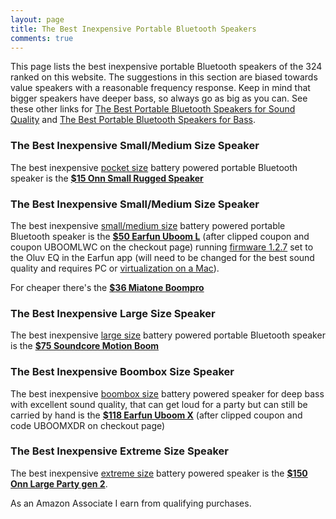 ```yaml
---
layout: page
title: The Best Inexpensive Portable Bluetooth Speakers
comments: true
---
```


This page lists the best inexpensive portable Bluetooth speakers of the 324 ranked on this website. The suggestions in this section are biased towards value speakers with a reasonable frequency response. Keep in mind that bigger speakers have deeper bass, so always go as big as you can. See these other links for [The Best Portable Bluetooth Speakers for Sound Quality](/top-recommended/) and [The Best Portable Bluetooth Speakers for Bass](/top-recommended-bass/). 

### The Best Inexpensive Small/Medium Size Speaker

The best inexpensive [pocket size](/pocket-size/) battery powered portable Bluetooth speaker is the [**$15 Onn Small Rugged Speaker**](https://www.walmart.com/ip/onn-Small-Rugged-Speaker-with-Bluetooth-Wireless-Technology-Blue/883044562)

### The Best Inexpensive Small/Medium Size Speaker

The best inexpensive [small/medium size](/small-medium-size/) battery powered portable Bluetooth speaker is the [**$50 Earfun Uboom L**](https://www.amazon.com/Bluetooth-EarFun-Portable-Waterproof-Dustproof/dp/B0B1PJ5SQ7?crid=2992F60ORGRZS&dib=eyJ2IjoiMSJ9.qR8CZGQDBoXsAOw9Y72_DNL9FR4s_xvGnImzZ2bm4bQfhkyd7QtH7-jNOMiPEklPG4eDLBjmk1MAx4aExf9n-RNNkynu-0rvY_8Pz_cZdbeBpl2pDvccYQ4qGzBGxr7vu15qddrDqlb52kY2DSAAExgeL1m4kGI54-6C1D2GeEDuvUgbrVnyrG-eamCDKo5UxKJnHcBBrUXQzUac5p8vSanUXBQOKOuQN4qS9tDU0Qc.Mbeo5E-cyXEKb47y5825xTnR-TYU9nRQ-EoC9T7n9pQ&dib_tag=se&keywords=uboom+l&qid=1728538687&sprefix=uboom+%2Caps%2C204&sr=8-1&linkCode=ll1&tag=rankingspea01-20&linkId=414d38887e99851dcec65ad88cb86c6f&language=en_US&ref_=as_li_ss_tl) (after clipped coupon and coupon UBOOMLWC on the checkout page) running [firmware 1.2.7](https://drive.google.com/drive/folders/1jxg3eJFxHTtSu00NY3wqXOoDnMGqpO3c?usp=drive_link) set to the Oluv EQ in the Earfun app (will need to be changed for the best sound quality and requires PC or [virtualization on a Mac](https://www.reddit.com/r/Bluetooth_Speakers/comments/17slpcs/guide_downgrading_earfun_uboom_l_to_oluvs/)). 

For cheaper there's the [**$36 Miatone Boompro**](https://www.amazon.com/MIATONE-Bluetooth-Speakers-Portable-Waterproof/dp/B0BRQ3FZ2L?th=1&linkCode=ll1&tag=rankingspea01-20&linkId=f2a829ecc87630520fa22070725afb24&language=en_US&ref_=as_li_ss_tl)

### The Best Inexpensive Large Size Speaker

The best inexpensive [large size](/large-size/) battery powered portable Bluetooth speaker is the [**$75 Soundcore Motion Boom**](https://www.amazon.com/Soundcore-Titanium-Technology-Waterproof-Bluetooth/dp/B08LQNL42Z/ref=sr_1_3?&_encoding=UTF8&tag=rankingspea01-20&linkCode=ur2&linkId=34fcc0dfadaaa33dbb7b19487fb321f2&camp=1789&creative=9325)

### The Best Inexpensive Boombox Size Speaker

The best inexpensive [boombox size](/boombox-size/) battery powered speaker for deep bass with excellent sound quality, that can get loud for a party but can still be carried by hand is the [**$118 Earfun Uboom X**](https://www.amazon.com/EarFun-Bluetooth-JumboBass-Waterproof-PowerBank/dp/B0D53P1PQ8?crid=GMAIDL2QPLU&dib=eyJ2IjoiMSJ9.VBK3NL3n6z3zLWtet_sYf9dIHZAC-BRKcdnBp_qbaQedvRp0hHmYqJ17-uWpWEgnZt0TWbx5xgtOb9ZYQvOT6yl-D2TmGHtPxQZ1S34-l5JDCDZ0AkeOryI51-UEwJfantFp35uSfLZCtl-LB5f38TzUs-AW51WiTmcvadHRKxICegv6oDKI0gXe8v2KKsQAW2_j7gqyLo0ccKJphfqdPv9aoNO9lqLK7LWfxRvkKSg.JoD8-VHLjSEduuxwDuleuPC_WVQbSPrvWtQi0U9om4g&dib_tag=se&keywords=earfun+uboom+x&qid=1728392942&sprefix=earfun+uboo%2Caps%2C191&sr=8-1&linkCode=ll1&tag=rankingspea01-20&linkId=a6f043ed5b53d146ae0149581ad04e7b&language=en_US&ref_=as_li_ss_tl) (after clipped coupon and code UBOOMXDR on checkout page)

### The Best Inexpensive Extreme Size Speaker

The best inexpensive [extreme size](/extreme-size/) battery powered speaker is the [**$150 Onn Large Party gen 2**](https://www.walmart.com/ip/onn-Large-Party-Speaker-Gen-2/1212999628).

As an Amazon Associate I earn from qualifying purchases.
